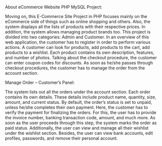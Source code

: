 About eCommerce Website PHP MySQL Project:

Moving on, this E-Commerce Site Project in PHP focuses mainly on the eCommerce side of things such as online shopping and others.
Also, the system displays all the lists of products with their respective prices. In addition, the system allows managing product brands too.
This project is divided into two categories: Admin and Customer. In an overview of this web application, the customer has to register in order to perform various actions.
A customer can look for products, add products to the cart, add products to a wishlist. Each product contains its own description, features, and number of photos.
Talking about the checkout procedure, the customer can enter coupon codes for discounts. As soon as he/she passes through checkout procedures, the customer has to manage the order from the account section.

Manage Order – Customer’s Panel:

The system lists out all the orders under the account section. Each order contains its own details. These details include product name, quantity, size, amount, and current status. By default, the order’s status is set to unpaid, unless he/she completes their own payment. Here, the customer has to verify the payment for finalizing the orders. For this, the user has to provide the invoice number, banking transaction code, amount, and much more. As soon as the user proceeds through this step, the system marks the order as paid status. Additionally, the user can view and manage all their wishlist under the wishlist section. Besides, the user can view bank accounts, edit profiles, passwords, and remove their personal account.
